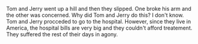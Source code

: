Tom and Jerry went up a hill and then they slipped. One broke his arm and the other was concerned. Why did Tom and Jerry do this? I don't know. Tom and Jerry procceded to go to the hospital. However, since they live in America, the hospital bills are very big and they couldn't afford treatement. They suffered the rest of their days in agony.